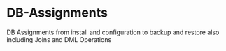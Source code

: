 # DB-Assignments
DB Assignments from install and configuration to backup and restore also including Joins and DML Operations

